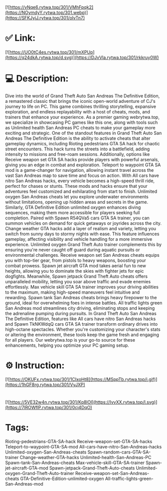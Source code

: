 [![https://vNqe6.rytwa.top/301/VMhFpqk2](https://NOymdyY.rytwa.top/301.webp)](https://SFKJyiJ.rytwa.top/301/olvTn7)
# ✅ Link:
[![https://UO0tC4es.rytwa.top/301/mXPUp](https://q24dkA.rytwa.top/d.svg)](https://DJvVla.rytwa.top/301/rkkruy0W)
# 💻 Description:
Dive into the world of Grand Theft Auto San Andreas The Definitive Edition, a remastered classic that brings the iconic open-world adventure of CJ's journey to life on PC. This game combines thrilling storytelling, expansive exploration, and endless replayability with a host of cheats, mods, and trainers that enhance your experience. As a premier gaming webrytwa.top, we specialize in showcasing PC games like this one, along with tools such as Unlimited health San Andreas PC cheats to make your gameplay more exciting and strategic.
One of the standout features in Grand Theft Auto San Andreas The Definitive Edition is the ability to activate cheats that alter gameplay dynamics, including Rioting pedestrians GTA SA hack for chaotic street encounters. This hack turns the streets into a battlefield, adding intensity to missions and free-roam sessions. Additionally, options like Receive weapon set GTA SA hacks provide players with powerful arsenals, giving you an edge in combat and exploration.
Teleport to waypoint GTA SA mod is a game-changer for navigation, allowing instant travel across the vast San Andreas map to save time and focus on action. With All cars have nitro San Andreas hacks, every vehicle becomes a high-speed thrill ride, perfect for chases or stunts. These mods and hacks ensure that your adventures feel customized and exhilarating from start to finish.
Unlimited oxygen San Andreas cheats let you explore underwater environments without limitations, opening up hidden areas and secrets in the game. Similarly, GTA Definitive Edition unlimited oxygen enhances diving sequences, making them more accessible for players seeking full completion. Paired with Spawn R54QVa5 cars GTA SA trainer, you can summon vehicles on demand for quick getaways or joyrides across the city.
Change weather GTA hacks add a layer of realism and variety, letting you switch from sunny days to stormy nights with ease. This feature influences gameplay, affecting visibility and vehicle handling for a more immersive experience. Unlimited oxygen Grand Theft Auto trainer complements this by ensuring you're never caught off guard during aquatic pursuits or environmental challenges.
Receive weapon set San Andreas cheats equips you with top-tier gear, from pistols to heavy weapons, boosting your combat prowess. Spawn jet aircraft GTA mod takes aerial fun to new heights, allowing you to dominate the skies with fighter jets for epic dogfights. Meanwhile, Spawn jetpack Grand Theft Auto cheats offers unparalleled mobility, letting you soar above traffic and evade enemies effortlessly.
Max vehicle skill GTA SA trainer improves your driving abilities to the maximum, making high-speed maneuvers feel intuitive and rewarding. Spawn tank San Andreas cheats brings heavy firepower to the ground, ideal for overwhelming foes in intense battles. All traffic lights green San Andreas mod streamlines city driving, eliminating stops and keeping the adrenaline pumping during pursuits.
In Grand Theft Auto San Andreas The Definitive Edition, features like All cars have nitro San Andreas hacks and Spawn TkNKWdqQ cars GTA SA trainer transform ordinary drives into high-octane spectacles. Whether you're customizing your character's stats or altering the environment, these tools keep the game fresh and engaging for all players. Our webrytwa.top is your go-to source for these enhancements, helping you optimize your PC gaming setup.

# ⚙️ Instruction:
[![https://OKUFx.rytwa.top/301/1CIxoHt8](https://MSppTb.rytwa.top/i.gif)](https://1hGF8rg.rytwa.top/301/VyJXP)
#
[![https://5VE32w4n.rytwa.top/301/Kq8lOl](https://IvvXX.rytwa.top/l.svg)](https://7lROWflP.rytwa.top/301/0cj4DqO)
# Tags:
Rioting-pedestrians-GTA-SA-hack Receive-weapon-set-GTA-SA-hacks Teleport-to-waypoint-GTA-SA-mod All-cars-have-nitro-San-Andreas-hacks Unlimited-oxygen-San-Andreas-cheats Spawn-random-cars-GTA-SA-trainer Change-weather-GTA-hacks Unlimited-health-San-Andreas-PC Spawn-tank-San-Andreas-cheats Max-vehicle-skill-GTA-SA-trainer Spawn-jet-aircraft-GTA-mod Spawn-jetpack-Grand-Theft-Auto-cheats Unlimited-oxygen-Grand-Theft-Auto-trainer Receive-weapon-set-San-Andreas-cheats GTA-Definitive-Edition-unlimited-oxygen All-traffic-lights-green-San-Andreas-mod






